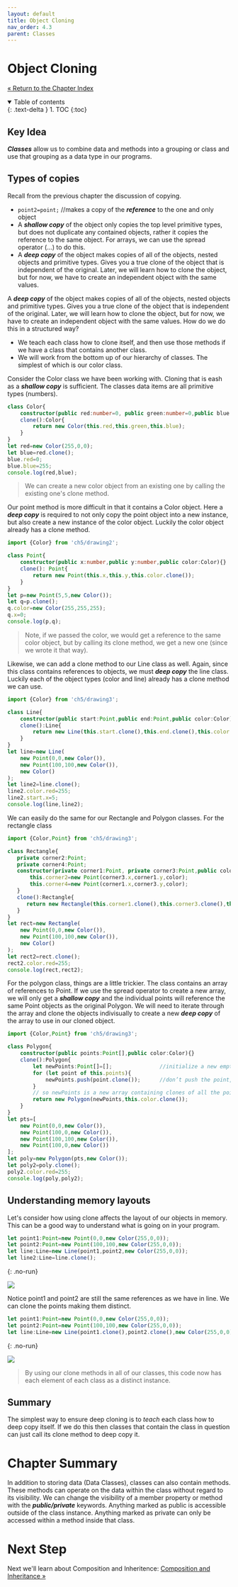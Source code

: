 ```yaml
---
layout: default
title: Object Cloning
nav_order: 4.3
parent: Classes
---
```


# Object Cloning
[&laquo; Return to the Chapter Index](index.md)

<details open markdown="block">
  <summary>
    Table of contents
  </summary>
  {: .text-delta }
1. TOC
{:toc}
</details>

## Key Idea
***Classes*** allow us to combine data and methods into a grouping or class and use that grouping as a data type in our programs. 
## Types of copies
Recall from the previous chapter the discussion of copying.
* `point2=point;` //makes a copy of the ***reference*** to the one and only object
* A ***shallow copy*** of the object only copies the top level primitive types, but does not duplicate any contained objects, rather it copies the reference to the same object.  For arrays, we can use the spread operator (…) to do this.
* A ***deep copy*** of the object makes copies of all of the objects, nested objects and primitive types.  Gives you a true clone of the object that is independent of the original.  Later, we will learn how to clone the object, but for now, we have to create an independent object with the same values.

A ***deep copy*** of the object makes copies of all of the objects, nested objects and primitive types.  Gives you a true clone of the object that is independent of the original.  Later, we will learn how to clone the object, but for now, we have to create an independent object with the same values.
How do we do this in a structured way?
* We teach each class how to clone itself, and then use those methods if we have a class that contains another class. 
* We will work from the bottom up of our hierarchy of classes.  The simplest of which is our color class.

Consider the Color class we have been working with.  Cloning that is eash as a ***shallow copy*** is sufficient.  The classes data items are all primitive types (numbers).

```typescript
class Color{
	constructor(public red:number=0, public green:number=0,public blue:number=0){ }
	clone():Color{
		return new Color(this.red,this.green,this.blue);
	}
}
let red=new Color(255,0,0);
let blue=red.clone();
blue.red=0;
blue.blue=255;
console.log(red,blue);
```

> We can create a new color object from an existing one by calling the existing one's clone method.

Our point method is more difficult in that it contains a Color object.  Here a ***deep copy*** is required to not only copy the point object into a new instance, but also create a new instance of the color object.  Luckily the color object already has a clone method.
```typescript
import {Color} from 'ch5/drawing2';

class Point{
	constructor(public x:number,public y:number,public color:Color){}
	clone(): Point{
		return new Point(this.x,this.y,this.color.clone());
	}
}
let p=new Point(5,5,new Color());
let q=p.clone();
q.color=new Color(255,255,255);
q.x=0;
console.log(p,q);
```


> Note, if we passed the color, we would get a reference to the same color object, but by calling its clone method, we get a new one (since we wrote it that way).

Likewise, we can add a clone method to our Line class as well.  Again, since this class contains references to objects, we must ***deep copy*** the line class.  Luckily each of the object types (color and line) already has a clone method we can use.

```typescript
import {Color} from 'ch5/drawing3';

class Line{
	constructor(public start:Point,public end:Point,public color:Color){}
	clone():Line{
		return new Line(this.start.clone(),this.end.clone(),this.color.clone());
	}
}
let line=new Line(
	new Point(0,0,new Color()),
	new Point(100,100,new Color()),
	new Color()
);
let line2=line.clone();
line2.color.red=255;
line2.start.x=5;
console.log(line,line2);

```

We can easily do the same for our Rectangle and Polygon classes.  For the rectangle class

```typescript
import {Color,Point} from 'ch5/drawing3';

class Rectangle{
   private corner2:Point;
   private corner4:Point;
   constructor(private corner1:Point, private corner3:Point,public color:Color){ 
	   this.corner2=new Point(corner3.x,corner1.y,color);
	   this.corner4=new Point(corner1.x,corner3.y,color);
   }
   clone():Rectangle{
	  return new Rectangle(this.corner1.clone(),this.corner3.clone(),this.color.clone());
   }
}
let rect=new Rectangle(
	new Point(0,0,new Color()),
	new Point(100,100,new Color()),
	new Color()
);
let rect2=rect.clone();
rect2.color.red=255;
console.log(rect,rect2);
```

For the polygon class, things are a little trickier.  The class contains an array of references to Point.  If we use the spread operator to create a new array, we will only get a ***shallow copy*** and the individual points will reference the same Point objects as the original Polygon.  We will need to iterate through the array and clone the objects indivisually to create a new ***deep copy*** of the array to use in our cloned object.

```typescript
import {Color,Point} from 'ch5/drawing3';

class Polygon{
	constructor(public points:Point[],public color:Color){}
	clone():Polygon{
		let newPoints:Point[]=[];				//initialize a new empty array.
		for (let point of this.points){
			newPoints.push(point.clone());		//don’t push the point, push a clone of it.
		}
		// so newPoints is a new array containing clones of all the points in this polygon.  We can pass it directly since it is completely new.
	 	return new Polygon(newPoints,this.color.clone());
	}
}
let pts=[
	new Point(0,0,new Color()),
	new Point(100,0,new Color()),
	new Point(100,100,new Color()),
	new Point(100,0,new Color())
];
let poly=new Polygon(pts,new Color());
let poly2=poly.clone();
poly2.color.red=255;
console.log(poly,poly2);
```


## Understanding memory layouts
Let's consider how using clone affects the layout of our objects in memory.  This can be a good way to understand what is going on in your program.

```typescript
let point1:Point=new Point(0,0,new Color(255,0,0));
let point2:Point=new Point(100,100,new Color(255,0,0));
let line:Line=new Line(point1,point2,new Color(255,0,0));
let line2:Line=line.clone();
```
{: .no-run}

![](../../assets/images/clonemem1.jpg)

Notice point1 and point2 are still the same references as we have in line.  We can clone the points making them distinct.

```typescript
let point1:Point=new Point(0,0,new Color(255,0,0));
let point2:Point=new Point(100,100,new Color(255,0,0));
let line:Line=new Line(point1.clone(),point2.clone(),new Color(255,0,0));
```
{: .no-run}

![](../../assets/images/clonemem2.jpg)

> By using our clone methods in all of our classes, this code now has each element of each class as a distinct instance.  

## Summary
The simplest way to ensure deep cloning is to *teach* each class how to deep copy itself.  If we do this then classes that contain the class in question can just call its clone method to deep copy it.

# Chapter Summary
In addition to storing data (Data Classes), classes can also contain methods.  These methods can operate on the data within the class without regard to its visibility.  We can change the visibility of a member property or method with the ***public/private*** keywords.  Anything marked as public is accessible outside of the class instance.  Anything marked as private can only be accessed within a method inside that class.

# Next Step

Next we'll learn about Composition and Inheritence: [Composition and Inheritance &raquo;](../5-composition-inheritance/index.md)